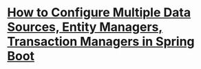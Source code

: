 # [How to Configure Multiple Data Sources, Entity Managers, Transaction Managers in Spring Boot](https://www.javachinna.com/spring-boot-multiple-data-sources/)

